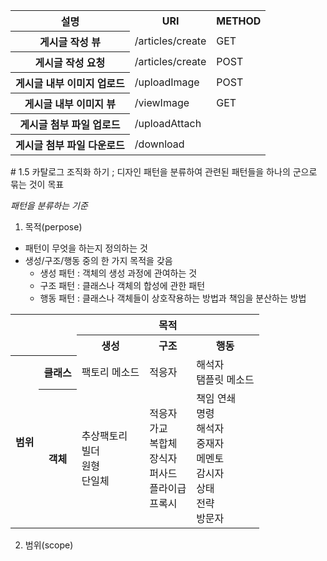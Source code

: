 <table>
	<tr>
		<th>설명</th> <th>URI</th> <th>METHOD</th>
	</tr>
	<tr>
		<th>게시글 작성 뷰</th>
		<td>/articles/create</td>
		<td>GET</td>
	</tr>
	<tr>
		<th>게시글 작성 요청</th>
		<td>/articles/create</td>
		<td>POST</td>
	</tr>
	<tr>
		<th>게시글 내부 이미지 업로드</th>
		<td>/uploadImage</td>
		<td>POST</td>
	</tr>
	<tr>
		<th>게시글 내부 이미지 뷰</th>
		<td>/viewImage</td>
		<td>GET</td>
	</tr>
	<tr>
		<th>게시글 첨부 파일 업로드 </th>
		<td>/uploadAttach</td>
		<td></td>
	</tr>
	<tr>
		<th>게시글 첨부 파일 다운로드</th>
		<td>/download</td>
		<td> </td>
	</tr>	
</table>
# 1.5 카탈로그 조직화 하기
; 디자인 패턴을 분류하여 관련된 패턴들을 하나의 군으로 묶는 것이 목표


*패턴을 분류하는 기준*

1. 목적(perpose) <br>
 - 패턴이 무엇을 하는지 정의하는 것
 - 생성/구조/행동 중의 한 가지 목적을 갖음
 	+ 생성 패턴 : 객체의 생성 과정에 관여하는 것
 	+ 구조 패턴 : 클래스나 객체의 합성에 관한 패턴
 	+ 행동 패턴 : 클래스나 객체들이 상호작용하는 방법과 책임을 분산하는 방법
 	
<table>
	<tr>
		<td colspan="2" rowspan="2">&nbsp;</th>
		<th colspan="3">목적</th>
	</tr>
	<tr>
		<th>생성</th>
		<th>구조</th>
		<th>행동</th>
	</tr>
	<tr>
		<th rowspan="2">범위</th>
		<th>클래스</th>
		<td>팩토리 메소드</td>
		<td>적응자</td>
		<td>해석자 <br> 
			탬플릿 메소드</td>
	</tr>
	<tr>
		<th>객체</th>
		<td>
			추상팩토리 <br>
			빌더 <br>
			원형 <br>
			단일체 <br>		
		</td>
		<td>
			적응자<br>
			가교<br>
			복합체<br>
			장식자<br>
			퍼사드<br>
			플라이급<br>
			프록시<br>
		</td>
		<td>
			책임 연쇄<br>
			명령<br>
			해석자<br>
			중재자<br>
			메멘토<br>
			감시자<br>
			상태<br>
			전략<br>
			방문자<br>
		</td>
	</tr>
</table> 	 

2. 범위(scope) <br>




